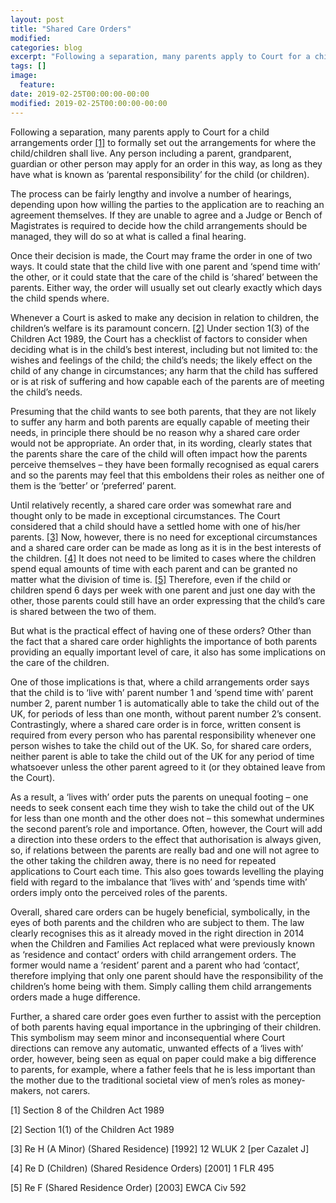 ```yaml
---
layout: post
title: "Shared Care Orders"
modified:
categories: blog
excerpt: "Following a separation, many parents apply to Court for a child arrangements order  to formally set out the arrangements for where the child/children shall live. But what are the legal differences between shared care and live with/spend time with orders?"
tags: []
image:
  feature:
date: 2019-02-25T00:00:00-00:00
modified: 2019-02-25T00:00:00-00:00
---
```



Following a separation, many parents apply to Court for a child arrangements order [[1]](#1) to formally set out the arrangements for where the child/children shall live. Any person including a parent, grandparent, guardian or other person may apply for an order in this way, as long as they have what is known as ‘parental responsibility’ for the child (or children). 

The process can be fairly lengthy and involve a number of hearings, depending upon how willing the parties to the application are to reaching an agreement themselves. If they are unable to agree and a Judge or Bench of Magistrates is required to decide how the child arrangements should be managed, they will do so at what is called a final hearing.

Once their decision is made, the Court may frame the order in one of two ways. It could state that the child live with one parent and ‘spend time with’ the other, or it could state that the care of the child is ‘shared’ between the parents. Either way, the order will usually set out clearly exactly which days the child spends where.

Whenever a Court is asked to make any decision in relation to children, the children’s welfare is its paramount concern. [[2]](#2) Under section 1(3) of the Children Act 1989, the Court has a checklist of factors to consider when deciding what is in the child’s best interest, including but not limited to: the wishes and feelings of the child; the child’s needs; the likely effect on the child of any change in circumstances; any harm that the child has suffered or is at risk of suffering and how capable each of the parents are of meeting the child’s needs.

Presuming that the child wants to see both parents, that they are not likely to suffer any harm and both parents are equally capable of meeting their needs, in principle there should be no reason why a shared care order would not be appropriate. An order that, in its wording, clearly states that the parents share the care of the child will often impact how the parents perceive themselves – they have been formally recognised as equal carers and so the parents may feel that this emboldens their roles as neither one of them is the ‘better’ or ‘preferred’ parent. 

Until relatively recently, a shared care order was somewhat rare and thought only to be made in exceptional circumstances. The Court considered that a child should have a settled home with one of his/her parents. [[3]](#3) Now, however, there is no need for exceptional circumstances and a shared care order can be made as long as it is in the best interests of the children. [[4]](#4) It does not need to be limited to cases where the children spend equal amounts of time with each parent and can be granted no matter what the division of time is. [[5]](#5) Therefore, even if the child or children spend 6 days per week with one parent and just one day with the other, those parents could still have an order expressing that the child’s care is shared between the two of them.

But what is the practical effect of having one of these orders? Other than the fact that a shared care order highlights the importance of both parents providing an equally important level of care, it also has some implications on the care of the children. 

One of those implications is that, where a child arrangements order says that the child is to ‘live with’ parent number 1 and ‘spend time with’ parent number 2, parent number 1 is automatically able to take the child out of the UK, for periods of less than one month, without parent number 2’s consent. Contrastingly, where a shared care order is in force, written consent is required from every person who has parental responsibility whenever one person wishes to take the child out of the UK. So, for shared care orders, neither parent is able to take the child out of the UK for any period of time whatsoever unless the other parent agreed to it (or they obtained leave from the Court).

As a result, a ‘lives with’ order puts the parents on unequal footing – one needs to seek consent each time they wish to take the child out of the UK for less than one month and the other does not – this somewhat undermines the second parent’s role and importance. Often, however, the Court will add a direction into these orders to the effect that authorisation is always given, so, if relations between the parents are really bad and one will not agree to the other taking the children away, there is no need for repeated applications to Court each time. This also goes towards levelling the playing field with regard to the imbalance that ‘lives with’ and ‘spends time with’ orders imply onto the perceived roles of the parents.

Overall, shared care orders can be hugely beneficial, symbolically, in the eyes of both parents and the children who are subject to them. The law clearly recognises this as it already moved in the right direction in 2014 when the Children and Families Act replaced what were previously known as ‘residence and contact’ orders with child arrangement orders. The former would name a ‘resident’ parent and a parent who had ‘contact’, therefore implying that only one parent should have the responsibility of the children’s home being with them. Simply calling them child arrangements orders made a huge difference.

Further, a shared care order goes even further to assist with the perception of both parents having equal importance in the upbringing of their children. This symbolism may seem minor and inconsequential where Court directions can remove any automatic, unwanted effects of a ‘lives with’ order, however, being seen as equal on paper could make a big difference to parents, for example, where a father feels that he is less important than the mother due to the traditional societal view of men’s roles as money-makers, not carers.







<a name="1">[1]</a>  Section 8 of the Children Act 1989

<a name="2">[2]</a> Section 1(1) of the Children Act 1989

<a name="3">[3]</a> Re H (A Minor) (Shared Residence) [1992] 12 WLUK 2 [per Cazalet J]

<a name="4">[4]</a> Re D (Children) (Shared Residence Orders) [2001] 1 FLR 495

<a name="5">[5]</a> Re F (Shared Residence Order) [2003] EWCA Civ 592